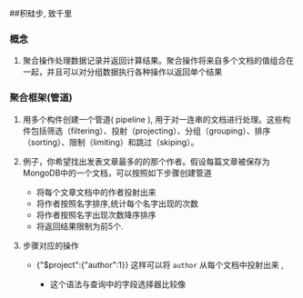 ##积硅步, 致千里

### 概念

1. 聚合操作处理数据记录并返回计算结果。聚合操作将来自多个文档的值组合在一起，并且可以对分组数据执行各种操作以返回单个结果 

### 聚合框架(管道)

1. 用多个构件创建一个管道( pipeline ), 用于对一连串的文档进行处理。这些构件包括筛选（filtering）、投射（projecting）、分组（grouping）、排序（sorting）、限制（limiting）和跳过（skiping）。

2. 例子，你希望找出发表文章最多的的那个作者。假设每篇文章被保存为MongoDB中的一个文档，可以按照如下步骤创建管道

   * 将每个文章文档中的作者投射出来
   * 将作者按照名字排序,统计每个名字出现的次数
   * 将作者按照名字出现次数降序排序
   * 将返回结果限制为前5个.

3. 步骤对应的操作

   * {"$project":{"author":1}} 这样可以将 `author` 从每个文档中投射出来 , 

     * 这个语法与查询中的字段选择器比较像

     